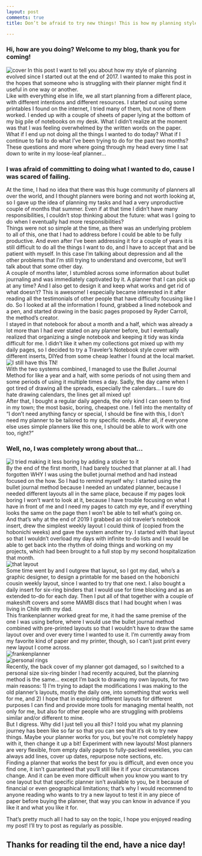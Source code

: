 ```yaml
---
layout: post
comments: true
title: Don’t be afraid to try new things! This is how my planning style evolved over time

---
```


### Hi, how are you doing? Welcome to my blog, thank you for coming!   
![cover](\assets\img\planstyleevo\cover.png)
In this post I want to tell you about how my style of planning evolved since I started out at the end of 2017. I wanted to make this post in the hopes that someone who is struggling with their planner might find it useful in one way or another.  
Like with everything else in life, we all start planning from a different place, with different intentions and different resources. I started out using some printables I found on the internet, I tried many of them, but none of them worked. I ended up with a couple of sheets of paper lying at the bottom of my big pile of notebooks on my desk. What I didn’t realize at the moment was that I was feeling overwhelmed by the written words on the paper. What if I end up not doing all the things I wanted to do today? What if I continue to fail to do what I’ve been trying to do for the past two months? These questions and more where going through my head every time I sat down to write in my loose-leaf planner…  
### I was afraid of committing to doing what I wanted to do, cause I was scared of failing.  
At the time, I had no idea that there was this huge community of planners all over the world, and I thought planners were boring and not worth looking at, so I gave up the idea of planning my tasks and had a very unproductive couple of months that summer. Even if at that time I didn’t have many responsibilities, I couldn’t stop thinking about the future: what was I going to do when I eventually had more responsibilities?  
Things were not so simple at the time, as there was an underlying problem to all of this, one that I had to address before I could be able to be fully productive. And even after I’ve been addressing it for a couple of years it is still difficult to do all the things I want to do, and I have to accept that and be patient with myself. In this case I’m talking about depression and all the other problems that I’m still trying to understand and overcome, but we’ll talk about that some other day.  
A couple of months later, I stumbled across some information about bullet journaling and was immediately captivated by it. A planner that I can pick up at any time? And I also get to design it and keep what works and get rid of what doesn’t? This is awesome! I especially became interested in it after reading all the testimonials of other people that have difficulty focusing like I do. So I looked at all the information I found, grabbed a lined notebook and a pen, and started drawing in the basic pages proposed by Ryder Carroll, the method’s creator.  
I stayed in that notebook for about a month and a half, which was already a lot more than I had ever stated on any planner before, but I eventually realized that organizing a single notebook and keeping it tidy was kinda difficult for me. I didn’t like it when my collections got mixed up with my daily pages, so I decided to try a Traveler’s Notebook style cover with different inserts, DIYed from some cheap leather I found at the local market.  
![I still have this TN!](\assets\img\planstyleevo\IMG_20200305_130844.jpg)  
With the two systems combined, I managed to use the Bullet Journal Method for like a year and a half, with some periods of not using them and some periods of using it multiple times a day. Sadly, the day came when I got tired of drawing all the spreads, especially the calendars… I sure do hate drawing calendars, the lines get all mixed up!  
After that, I bought a regular daily agenda, the only kind I can seem to find in my town; the most basic, boring, cheapest one. I fell into the mentality of “I don’t need anything fancy or special, I should be fine with this, I don’t need my planner to be tailored to my specific needs. After all, if everyone else uses simple planners like this one, I should be able to work with one too, right?”  
### Well, no, I was completely wrong about that…  
![I tried making it less boring by adding a sticker to it](\assets\img\planstyleevo\1583423071537.png)  
By the end of the first month, I had barely touched that planner at all. I had forgotten WHY I was using the bullet journal method and had instead focused on the how. So I had to remind myself why:
I started using the bullet journal method because I needed an undated planner, because I needed different layouts all in the same place, because if my pages look boring I won’t want to look at it, because I have trouble focusing on what I have in front of me and I need my pages to catch my eye, and if everything looks the same on the page then I won’t be able to tell what’s going on.  
And that’s why at the end of 2019 I grabbed an old traveler’s notebook insert, drew the simplest weekly layout I could think of (copied from the hobonichi weeks) and gave the system another try. I started with that layout so that I wouldn’t overload my days with infinite to-do lists and I would be able to get back into the rhythm of doing things and working on my projects, which had been brought to a full stop by my second hospitalization that month.  
![that layout](\assets\img\planstyleevo\IMG_20200305_130905.jpg)  
  Some time went by and I outgrew that layout, so I got my dad, who’s a graphic designer, to design a printable for me based on the hobonichi cousin weekly layout, since I wanted to try that one next. I also bought a daily insert for six-ring binders that I would use for time blocking and as an extended to-do for each day. Then I put all of that together with a couple of makeshift covers and some MAMBI discs that I had bought when I was living in Chile with my dad.  
This frankenplanner worked great for me, it had the same premise of the one I was using before, where I would use the bullet journal method combined with pre-printed layouts so that I wouldn’t have to draw the same layout over and over every time I wanted to use it. I’m currently away from my favorite kind of paper and my printer, though, so I can’t just print every new layout I come across.  
![frankenplanner](\assets\img\planstyleevo\1583423380641.png)  
![personal rings](\assets\img\planstyleevo\1583424003380.png)  
Recently, the back cover of my planner got damaged, so I switched to a personal size six-ring binder I had recently acquired, but the planning method is the same… except I’m back to drawing my own layouts, for two main reasons: 1) I’m trying to adapt the modifications I was making to the old planner’s layouts, mostly the daily one, into something that works well for me, and 2) I hope that in exploring different layouts for different purposes I can find and provide more tools for managing mental health, not only for me, but also for other people who are struggling with problems similar and/or different to mine.  
But I digress. Why did I just tell you all this? I told you what my planning journey has been like so far so that you can see that it’s ok to try new things. Maybe your planner works for you, but you’re not completely happy with it, then change it up a bit! Experiment with new layouts! Most planners are very flexible, from empty daily pages to fully-packed weeklies, you can always add lines, cover up dates, repurpose note sections, etc.  
Finding a planner that works the best for you is difficult, and even once you find one, it isn’t guaranteed that you’ll still like it if your circumstances change. And it can be even more difficult when you know you want to try one layout but that specific planner isn’t available to you, be it because of financial or even geographical limitations; that’s why I would recommend to anyone reading who wants to try a new layout to test it in any piece of paper before buying the planner, that way you can know in advance if you like it and what you like it for.  

That’s pretty much all I had to say on the topic, I hope you enjoyed reading my post! I’ll try to post as regularly as possible.  
## Thanks for reading til the end, have a nice day!
